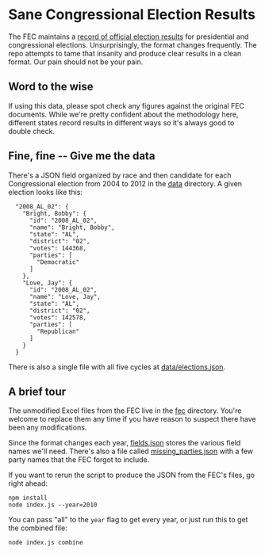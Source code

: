 Sane Congressional Election Results
=======

The FEC maintains a [record of official election results](http://www.fec.gov/pubrec/electionresults.shtml) for presidential and congressional elections. Unsurprisingly, the format changes frequently. The repo attempts to tame that insanity and produce clear results in a clean format. Our pain should not be your pain.

## Word to the wise
If using this data, please spot check any figures against the original FEC documents. While we're pretty confident about the methodology here, different states record results in different ways so it's always good to double check.

## Fine, fine -- Give me the data

There's a JSON field organized by race and then candidate for each Congressional election from 2004 to 2012 in the [data](/data) directory. A given election looks like this:

	  "2008_AL_02": {
	    "Bright, Bobby": {
	      "id": "2008_AL_02",
	      "name": "Bright, Bobby",
	      "state": "AL",
	      "district": "02",
	      "votes": 144368,
	      "parties": [
	        "Democratic"
	      ]
	    },
	    "Love, Jay": {
	      "id": "2008_AL_02",
	      "name": "Love, Jay",
	      "state": "AL",
	      "district": "02",
	      "votes": 142578,
	      "parties": [
	        "Republican"
	      ]
	    }
	  }

There is also a single file with all five cycles at [data/elections.json](data/elections.json).

## A brief tour
The unmodified Excel files from the FEC live in the [fec](/fec) directory. You're welcome to replace them any time if you have reason to suspect there have been any modifications. 

Since the format changes each year, [fields.json](fields.json) stores the various field names we'll need. There's also a file called [missing_parties.json](missing_parties.json) with a few party names that the FEC forgot to include. 

If you want to rerun the script to produce the JSON from the FEC's files, go right ahead:

	npm install
	node index.js --year=2010

You can pass "all" to the `year` flag to get every year, or just run this to get the combined file:

	node index.js combine
